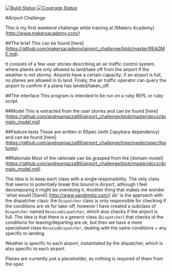[![Build Status](https://api.travis-ci.org/andreamazza89/airport_challenge.svg?branch=master)](https://travis-ci.org/andreamazza89/airport_challenge.svg?branch=master)
[![Coverage Status](https://coveralls.io/repos/github/andreamazza89/airport_challenge/badge.svg?branch=master)](https://coveralls.io/github/andreamazza89/airport_challenge?branch=master)

#Airport Challenge

This is my first weekend challenge while training at [Makers Academy] (http://www.makersacademy.com/)

##The brief
This can be found [here] (https://github.com/makersacademy/airport_challenge/blob/master/README.md).

It consists of a few user stories describing an air traffic control system, where planes are only allowed to land/take off
from the airport if the weather is not stormy. Airports have a certain capacity; if an airport is full, no planes are allowed in to land. Finaly, the air traffic operator can query the airport to confirm if a plane has landed/taken_off.

##The interface
This program is intended to be run on a ruby REPL or ruby script.

##Model
This is extracted from the user stories and can be found [here] (https://github.com/andreamazza89/airport_challenge/blob/master/docs/domain_model.md)

##Feature tests
These are written in RSpec (with Capybara dependency) and can be found [here] (https://github.com/andreamazza89/airport_challenge/tree/master/spec/features).

##Rationale
Most of the rationale can be grasped from the [domain model] (https://github.com/andreamazza89/airport_challenge/blob/master/docs/domain_model.md).

The idea is to keep each class with a single responsibility.
The only class that seems to potentially break this bound is Airport, although I feel decomposing it might be overdoing it.
Another thing that makes me wonder 'what would [Sandi] (http://www.sandimetz.com/) do' is the approach with the dispatcher class: the `Dispatcher` class is only responsible for checking if the conditions are ok for take-off, however I have created a subclass of `Dispatcher` named `ReceiveDispatcher`, which also checks if the airport is full.
The idea is that there is a generic class (`Dispatcher`) that checks id the conditions for leaving/departing are ok, but then we have a more specialised class `ReceiveDispatcher`, dealing with the same conditions + any specific to landing.

Weather is specific to each airport, instantiated by the dispatcher, which is also specific to each airport.

Planes are currently just a placeholder, as nothing is required of them from the spec


